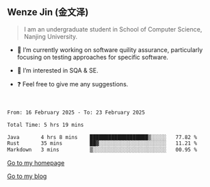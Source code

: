 ## Wenze Jin (金文泽)

> I am an undergraduate student in School of Computer Science, Nanjing University.

- 🔭 I’m currently working on software quility assurance, particularly focusing on testing approaches for specific software.
  
- 🌱 I’m interested in SQA & SE.
  
- ❓ Feel free to give me any suggestions.  

<br>  

<!--START_SECTION:waka-->

```txt
From: 16 February 2025 - To: 23 February 2025

Total Time: 5 hrs 19 mins

Java       4 hrs 8 mins    ███████████████████▒░░░░░   77.82 %
Rust       35 mins         ██▓░░░░░░░░░░░░░░░░░░░░░░   11.21 %
Markdown   3 mins          ▒░░░░░░░░░░░░░░░░░░░░░░░░   00.95 %
```

<!--END_SECTION:waka-->

[Go to my homepage](https://wenzejin.github.io)

[Go to my blog](https://wenzejin.notion.site/Wenze-Jin-s-Blog-1635e9fa7b6d80b3adcedfacc74aa717?pvs=4)
